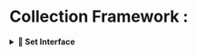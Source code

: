 # Collection Framework : 
<details>
<summary><strong>📂 Set Interface</strong></summary>
## Set Interface : 
                                java.util.Collection (Interface) - Java 1.2
                                               ↑
                                 java.util.Set (Interface) - Java 1.2
                                              ↑
                                --------------------------------------
                               ↑                                     ↑
            java.util.HashSet - Java 1.2                     java.util.SortedSet (Interface) - Java 1.2
                               ↑                                               ↑
            java.util.LinkedHashSet - Java 1.4                java.util.NavigableSet (Interface) - Java 1.6
                                                                                 ↑
                                                              java.util.TreeSet - Java 1.2
                  
                             
                   
### 🧠 Key Notes:
- Set extends Collection
- HashSet implements Set
- LinkedHashSet extends HashSet (✅ maintains insertion order)
- TreeSet implements NavigableSet → SortedSet → Set
- NavigableSet introduced in Java 1.6

### Set:
- It is the Child Interface of Collection.
- If we want to Represent a Group of Individual Objects as a Single Entity where Duplicates are Not allowed and Insertion Order is Not Preserved then we should go for Set.
- Set Interface doesn't contain any new Methods and Hence we have to Use Only Collection Interface Methods.
### HashSet
1. Duplicates are not allowed,if we try to add it would not throw any error rather it would return false.
2. Internal DataStructure: **Hashtable**
3. null insertion is possible.
4. heterogenous data elements can be added.
5. If our frequent operation is search, then the best choice is HashSet.
6. It implements Serializable,Cloneable, but not random access.

### Constructors
1. HashSet s=new HashSet(); Default initial capacity is 16
Default FillRation/load factor is 0.75
**Note**: In case of ArrayList, default capacity is 10, after filling the complete capacity then new ArrayList would be created.
In case of HashSet, **after filling 75% of the ratio only new HashSet will be created**.
2. HashSet s=new HashSet(int intialiCapacity);//specified capacity with default fill ration=0.75
3. HashSet s=new HashSet(int initaliCapacity,float fillRatio)
4. HashSet s=new HashSet(Collection c);
#### LoadFactor
- After loading how much ratio,a new object will be created is called as "LoadFactor".
```java
//eg#1.
import java.util.*;
public class Test{
    public static void main(String[] args){
        //Underlying datastructure is Hashtable
        //JDK1.2 Version
        HashSet hs = new HashSet();
        hs.add("A");
        hs.add("B");
        hs.add("C");
        hs.add("D");
        hs.add("A"); //Duplicate, won't be allowed
        hs.add(null); //Allows one null
        System.out.println(hs);//Output : [null, A, B, C, D] - order not guaranteed
        System.out.println();
        //Underlying DataStructure :: Hashtable + LinkedList
        //JDK1.4 Version
        LinkedHashSet lhs = new LinkedHashSet();
        lhs.add("A");
        lhs.add("B");
        lhs.add("Z");
        lhs.add("C");
        lhs.add(10); //Allows heterogeneous elements
        System.out.println(lhs);//Output : [A, B, Z, C, 10] - Insertion order maintained
  }
}
```
### LinkedHashSet         

- It is the **child class** of `HashSet`.     <-- bullet point with bold and inline code
- **Data Structure:** Hashtable + LinkedList
- **Duplicates:** Not allowed
- **Insertion Order:** Preserved
- **Null Allowed:** Yes

All constructors and methods of `HashSet` are part of `LinkedHashSet`, **except** that `LinkedHashSet` **preserves insertion order**.

---

#### Difference between HashSet and LinkedHashSet    
| Feature           | HashSet                 | LinkedHashSet              |    
|-------------------|-------------------------|----------------------------|
| Underlying DS     | Hashtable               | Hashtable + LinkedList     |
| Duplicates        | Not allowed             | Not allowed                |
| Insertion Order   | Not preserved           | Preserved                 |
| Introduced in     | Java 1.2                | Java 1.4                  |

---

#### Note:               
- Insertion order is preserved, but duplicates are **not allowed**.
- Use `LinkedHashSet` when you want a **cache-based application** where:
  - Duplicates are not allowed        
  - Insertion order must be preserved
#### RealTime Example : 
- Cache Implementation : In simple caching systems where you want to keep track of unique items in the order they were accessed or inserted, so you can evict the oldest item when cache size exceeds a limit.
- Tracking History or Recently Visited Pages : For browser history or recent files list where duplicates are not allowed, but the insertion order needs to be maintained for displaying.
### SortedSet (Interface)    

- It is the **child interface** of `Set`. 
- Represents a group of individual objects where **duplicates are not allowed**, and elements are **sorted** in some order.

**Examples of SortedSets:**
{3, 2, 1}
{1, 2, 3}
{3, 1, 2}
{2, 1, 3}


All of these represent the same sorted set: `{1, 2, 3}`.

---

### Specific Methods of SortedSet    

| Method                                | Description                                                                          |
|-------------------------------------|--------------------------------------------------------------------------------------|
| `Object firstElement()`              | Returns the **first (lowest)** element in the set.                                  |
| `Object lastElement()`               | Returns the **last (highest)** element in the set.                                  |
| `SortedSet headSet(Object obj)`     | Returns a subset of elements **less than** `obj`.                                   |
| `SortedSet tailSet(Object obj)`     | Returns a subset of elements **greater than or equal to** `obj`.                     |
| `SortedSet subSet(Object obj1, Object obj2)` | Returns a subset of elements **>= obj1 and < obj2**.                             |
| `Comparator comparator()`            | Returns the `Comparator` used for sorting; returns `null` for natural ordering.      |

---

### Notes on Natural Ordering    

- For **String objects**, the default natural sorting order is **alphabetical (A to Z)**.
- For **Number objects**, the default natural sorting order is **ascending (0 to 9)**.

---

### Example with SortedSet

Given this sorted set:  
`100, 101, 102, 103, 104, 105, 106, 107`

| Method call                | Result                |
|----------------------------|----------------------|
| `firstElement()`            | `100`                |
| `lastElement()`             | `107`                |
| `headSet(104)`              | `100, 101, 102, 103` |
| `tailSet(105)`              | `105, 106, 107`      |
| `subSet(101, 104)`          | `101, 102, 103`      |
| `comparator()`              | `null`               |

---
</details>
